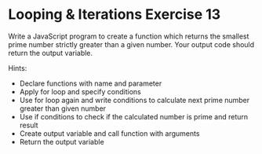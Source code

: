 # Looping & Iterations Exercise 13

Write a JavaScript program to create a function which returns the smallest prime number strictly greater than a given number. Your output code should return the output variable.

Hints:

- Declare functions with name and parameter
- Apply for loop and specify conditions
- Use for loop again and write conditions to calculate next prime number greater than given number
- Use if conditions to check if the calculated number is prime and return result
- Create output variable and call function with arguments
- Return the output variable